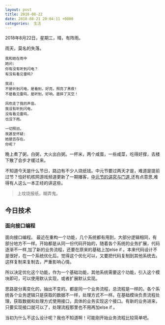 ```yaml
---
layout: post
title: 2018-08-22
date: 2018-08-21 20:04:11 +0800
categories:  生活
---
```


2018年8月22日，星期三，晴，有阵雨。

雨天，莫名的失落。

```
我和她在雨中
她问:
你有没有听到闪电？
有没有看见雷鸣?

我说:
不是听到闪电，是看到，好亮，照亮了黑夜!
不是看见雷鸣，是听到，好响，震碎了天空！

风吹走了我的声音。
我没有听到闪电，
没有看见雷鸣，
也没下雨。

一切照旧，
我甚至怀疑:
她是否存在。
你呢？
```

晚上煮了粥，白粥，大火出白粥。一杯米，两个咸蛋，一些咸菜，吃得好撑，去楼下散了会步才缓过来。

不知道今天是什么节日，路边有不少人烧纸钱。中元节要过两天才是，难道是提前过节？恰好机核网游戏频道更新了一期播客，[中元节的讲究与门道](https://www.g-cores.com/radios/101070),还有点意思,难得有人这么一本正经的讲这些。
> 上坟烧报纸，糊弄鬼。

## 今日技术
### 面向接口编程
面向接口编程。
最近在重构一个功能，几个系统都有用到，大部分逻辑相同，有部分地方不一样。开始都是从同一份代码开始的，随着各个系统的业务扩展，代码逐渐不一样,加了新的业务流程，还要在原来的基础上加else if 。本来代码设计不是很好，在一个系统优化后，觉得这个优化可以，又要把代码复制到其他系统去。这样复制来复制去，严重影响心情。

所以决定优化这个功能，作为一个基础功能，其他系统需要这个功能，引入这个模块即可，可以使用默认实现，或者扩展默认实现。

思路是分离变化的，抽出不变的。都是同一个业务流程，总流程是一样的。各个系统各个业务逻辑只是获取的数据不一样，处理方式不一样。在基础模块负责流程处理，获取数据和处理方式使用接口，具体的业务实现这个接口。有新的业务进来，只要实现接口就可以了，处理流程那里也不用再加else if 。

当初为什么不这么设计呢？我也不知道啊！可能刚开始业务流程比较简单吧。



